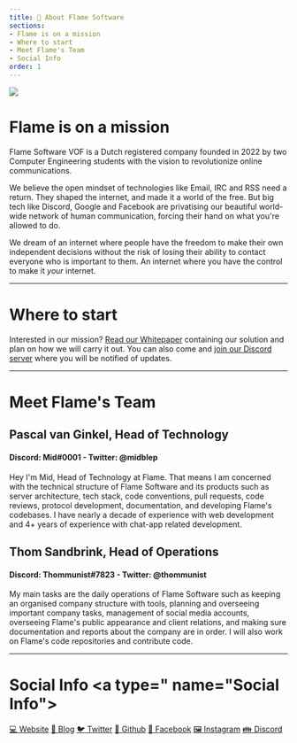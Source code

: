 ```yaml
---
title: 📕 About Flame Software
sections:
- Flame is on a mission
- Where to start
- Meet Flame's Team
- Social Info
order: 1
---
```


<img src="/assets/logos.png" />

# Flame is on a mission <a name="{sections[0]}"></a>

Flame Software VOF is a Dutch registered company founded in 2022 by two Computer Engineering students with the vision to revolutionize online communications.

We believe the open mindset of technologies like Email, IRC and RSS need a return. They shaped the internet, and made it a world of the free. But big tech like Discord, Google and Facebook are privatising our beautiful world-wide network of human communication, forcing their hand on what you're allowed to do.

We dream of an internet where people have the freedom to make their own independent decisions without the risk of losing their ability to contact everyone who is important to them. An internet where you have the control to make it *your* internet.

---

# Where to start <a name="Where to start"></a>

Interested in our mission? <a href="/v0.1/company/whitepaper">Read our Whitepaper</a> containing our solution and plan on how we will carry it out. You can also come and <a href="https://discord.gg/Z6qcNckczz">join our Discord server</a> where you will be notified of updates.

---

# **Meet Flame's Team** <a name="Meet Flame's Team"></a>

## Pascal van Ginkel, Head of Technology
#### Discord: Mid#0001 - Twitter: @midblep

Hey I'm Mid, Head of Technology at Flame. That means I am concerned with the technical structure of Flame Software and its products such as server architecture, tech stack, code conventions, pull requests, code reviews, protocol development, documentation, and developing Flame's codebases. I have nearly a decade of experience with web development and 4+ years of experience with chat-app related development.

## Thom Sandbrink, Head of Operations
#### Discord: Thommunist#7823 - Twitter: @thommunist

My main tasks are the daily operations of Flame Software such as keeping an organised company structure with tools, planning and overseeing important company tasks, management of social media accounts, overseeing Flame's public appearance and client relations, and making sure documentation and reports about the company are in order. I will also work on Flame's code repositories and contribute code.

---

# **Social Info** <a type=" name="Social Info"></a>

<span class="links">

[💻 Website](https://flamesoftware.net/)
[📄 Blog](https://flamesoftware.net/blog)
[🐦 Twitter](https://twitter.com/FlameCommsApp)
[🐙 Github](https://github.com/flame-software)
[📖 Facebook](https://facebook.com/profile.php?id=100086464458848)
[🖼️ Instagram](https://instagram.com/flamesoftware)
[👪 Discord](https://discord.gg/Z6qcNckczz)

</span>